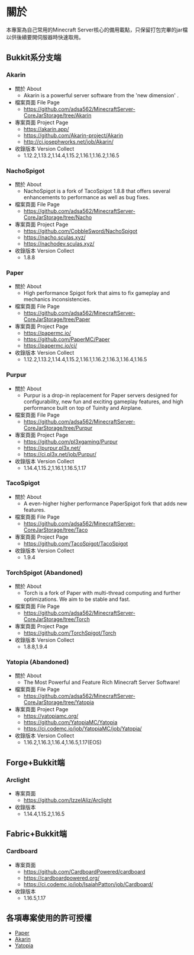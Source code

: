 # 關於
本專案為自己常用的Minecraft Server核心的備用載點，只保留打包完畢的jar檔以供後續要開伺服器時快速取用。

## Bukkit系分支端

### Akarin
* 關於 About
	* Akarin is a powerful server software from the 'new dimension' .
* 檔案頁面 File Page
	* https://github.com/adsa562/MinecraftServer-CoreJarStorage/tree/Akarin
* 專案頁面 Project Page
	* https://akarin.app/
	* https://github.com/Akarin-project/Akarin
	* http://ci.josephworks.net/job/Akarin/
* 收錄版本 Version Collect
	* 1.12.2,1.13.2,1.14.4,1.15.2,1.16.1,1.16.2,1.16.5

### NachoSpigot
* 關於 About
	*  NachoSpigot is a fork of TacoSpigot 1.8.8 that offers several enhancements to performance as well as bug fixes. 
* 檔案頁面 File Page
	* https://github.com/adsa562/MinecraftServer-CoreJarStorage/tree/Nacho
* 專案頁面 Project Page
	* https://github.com/CobbleSword/NachoSpigot
	* https://nacho.sculas.xyz/
	* https://nachodev.sculas.xyz/
* 收錄版本 Version Collect
	* 1.8.8

### Paper
* 關於 About
	*  High performance Spigot fork that aims to fix gameplay and mechanics inconsistencies.
* 檔案頁面 File Page
	* https://github.com/adsa562/MinecraftServer-CoreJarStorage/tree/Paper
* 專案頁面 Project Page
	* https://papermc.io/
	* https://github.com/PaperMC/Paper
	* https://papermc.io/ci/
* 收錄版本 Version Collect
	* 1.12.2,1.13.2,1.14.4,1.15.2,1.16.1,1.16.2,1.16.3,1.16.4,1.16.5

### Purpur
* 關於 About
	* Purpur is a drop-in replacement for Paper servers designed for configurability, new fun and exciting gameplay features, and high performance built on top of Tuinity and Airplane. 
* 檔案頁面 File Page
	* https://github.com/adsa562/MinecraftServer-CoreJarStorage/tree/Purpur
* 專案頁面 Project Page
	* https://github.com/pl3xgaming/Purpur
	* https://purpur.pl3x.net/
	* https://ci.pl3x.net/job/Purpur/
* 收錄版本 Version Collect
	* 1.14.4,1.15.2,1.16.1,1.16.5,1.17

### TacoSpigot
* 關於 About
	* A even-higher higher performance PaperSpigot fork that adds new features.
* 檔案頁面 File Page
	* https://github.com/adsa562/MinecraftServer-CoreJarStorage/tree/Taco
* 專案頁面 Project Page
	* https://github.com/TacoSpigot/TacoSpigot
* 收錄版本 Version Collect
	* 1.9.4

### TorchSpigot (Abandoned)
* 關於 About
	*  Torch is a fork of Paper with multi-thread computing and further optimizations. We aim to be stable and fast.
* 檔案頁面 File Page
	* https://github.com/adsa562/MinecraftServer-CoreJarStorage/tree/Torch
* 專案頁面 Project Page
	* https://github.com/TorchSpigot/Torch
* 收錄版本 Version Collect
	* 1.8.8,1.9.4

### Yatopia (Abandoned)
* 關於 About
	* The Most Powerful and Feature Rich Minecraft Server Software! 
* 檔案頁面 File Page
	* https://github.com/adsa562/MinecraftServer-CoreJarStorage/tree/Yatopia
* 專案頁面 Project Page
	* https://yatopiamc.org/
	* https://github.com/YatopiaMC/Yatopia
	* https://ci.codemc.io/job/YatopiaMC/job/Yatopia/
* 收錄版本 Version Collect
	* 1.16.2,1.16.3,1.16.4,1.16.5,1.17(EOS)

## Forge+Bukkit端
### Arclight
* 專案頁面
	* https://github.com/IzzelAliz/Arclight
* 收錄版本
	* 1.14.4,1.15.2,1.16.5
## Fabric+Bukkit端
### Cardboard
* 專案頁面
	* https://github.com/CardboardPowered/cardboard
	* https://cardboardpowered.org/
	* https://ci.codemc.io/job/IsaiahPatton/job/Cardboard/
* 收錄版本
	* 1.16.5,1.17

## 各項專案使用的許可授權
* [Paper](https://github.com/PaperMC/Paper/blob/master/LICENSE.md)
* [Akarin](https://github.com/Akarin-project/Akarin/blob/ver/1.15.2/LICENSE.md) 
* [Yatopia](https://github.com/YatopiaMC/Yatopia/blob/ver/1.16.4/Licensing/LICENSE.md)
